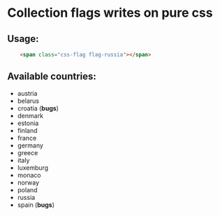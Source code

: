 # Collection flags writes on pure css

## Usage:
```html
    <span class="css-flag flag-russia"></span>
```

## Available countries:

 * austria
 * belarus
 * croatia (**bugs**)
 * denmark
 * estonia
 * finland
 * france
 * germany
 * greece
 * italy
 * luxemburg
 * monaco
 * norway
 * poland
 * russia
 * spain (**bugs**)